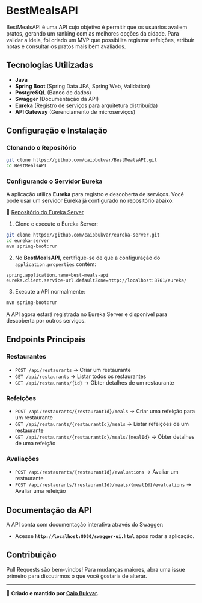 # BestMealsAPI

BestMealsAPI é uma API cujo objetivo é permitir que os usuários avaliem pratos, gerando um ranking com as melhores opções da cidade. Para validar a ideia, foi criado um MVP que possibilita registrar refeições, atribuir notas e consultar os pratos mais bem avaliados.

## Tecnologias Utilizadas
- **Java**
- **Spring Boot** (Spring Data JPA, Spring Web, Validation)
- **PostgreSQL** (Banco de dados)
- **Swagger** (Documentação da API)
- **Eureka** (Registro de serviços para arquitetura distribuída)
- **API Gateway** (Gerenciamento de microserviços)

## Configuração e Instalação

### Clonando o Repositório
```sh
git clone https://github.com/caiobukvar/BestMealsAPI.git
cd BestMealsAPI
```

### Configurando o Servidor Eureka
A aplicação utiliza **Eureka** para registro e descoberta de serviços. Você pode usar um servidor Eureka já configurado no repositório abaixo:

🔗 [Repositório do Eureka Server](https://github.com/caiobukvar/eureka-server)

1. Clone e execute o Eureka Server:
```sh
git clone https://github.com/caiobukvar/eureka-server.git
cd eureka-server
mvn spring-boot:run
```

2. No **BestMealsAPI**, certifique-se de que a configuração do `application.properties` contém:
```properties
spring.application.name=best-meals-api
eureka.client.service-url.defaultZone=http://localhost:8761/eureka/
```

3. Execute a API normalmente:
```sh
mvn spring-boot:run
```

A API agora estará registrada no Eureka Server e disponível para descoberta por outros serviços.

## Endpoints Principais

### Restaurantes
- `POST /api/restaurants` → Criar um restaurante
- `GET /api/restaurants` → Listar todos os restaurantes
- `GET /api/restaurants/{id}` → Obter detalhes de um restaurante

### Refeições
- `POST /api/restaurants/{restaurantId}/meals` → Criar uma refeição para um restaurante
- `GET /api/restaurants/{restaurantId}/meals` → Listar refeições de um restaurante
- `GET /api/restaurants/{restaurantId}/meals/{mealId}` → Obter detalhes de uma refeição

### Avaliações
- `POST /api/restaurants/{restaurantId}/evaluations` → Avaliar um restaurante
- `POST /api/restaurants/{restaurantId}/meals/{mealId}/evaluations` → Avaliar uma refeição

## Documentação da API
A API conta com documentação interativa através do Swagger:
- Acesse **`http://localhost:8080/swagger-ui.html`** após rodar a aplicação.

## Contribuição
Pull Requests são bem-vindos! Para mudanças maiores, abra uma issue primeiro para discutirmos o que você gostaria de alterar.

---
🚀 **Criado e mantido por [Caio Bukvar](https://github.com/caiobukvar).**
